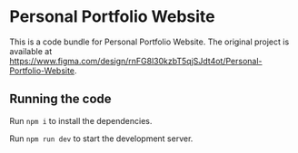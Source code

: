 
  # Personal Portfolio Website

  This is a code bundle for Personal Portfolio Website. The original project is available at https://www.figma.com/design/rnFG8l30kzbT5qjSJdt4ot/Personal-Portfolio-Website.

  ## Running the code

  Run `npm i` to install the dependencies.

  Run `npm run dev` to start the development server.
  